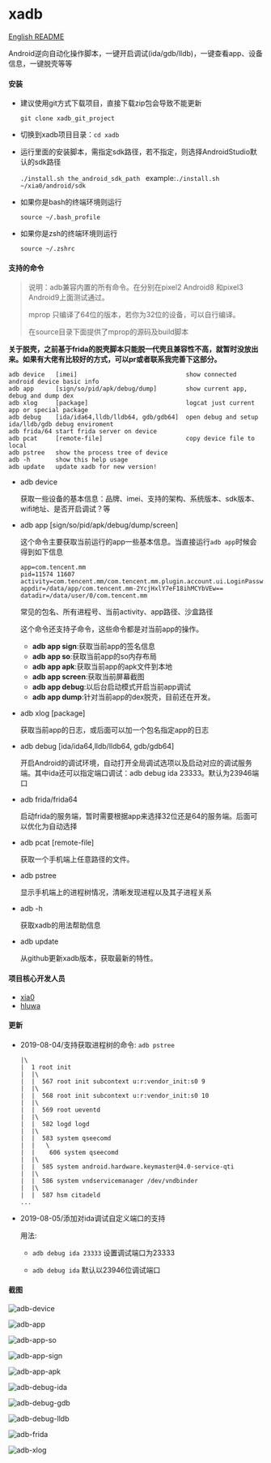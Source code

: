 # xadb
[English README](./README-EN.md)



Android逆向自动化操作脚本，一键开启调试(ida/gdb/lldb)，一键查看app、设备信息，一键脱壳等等

#### 安装

- 建议使用git方式下载项目，直接下载zip包会导致不能更新

  `git clone xadb_git_project` 

- 切换到xadb项目目录：`cd xadb` 

- 运行里面的安装脚本，需指定sdk路径，若不指定，则选择AndroidStudio默认的sdk路径

  `./install.sh the_android_sdk_path ` example:`./install.sh ~/xia0/android/sdk`

- 如果你是bash的终端环境则运行

   `source ~/.bash_profile`

- 如果你是zsh的终端环境则运行

  `source ~/.zshrc`

  

#### 支持的命令

> 说明：adb兼容内置的所有命令。在分别在pixel2 Android8 和pixel3 Android9上面测试通过。
>
> mprop 只编译了64位的版本，若你为32位的设备，可以自行编译。
>
> 在source目录下面提供了mprop的源码及build脚本

**关于脱壳，之前基于frida的脱壳脚本只能脱一代壳且兼容性不高，就暂时没放出来。如果有大佬有比较好的方式，可以pr或者联系我完善下这部分。**

```
adb device   [imei]                              show connected android device basic info 
adb app      [sign/so/pid/apk/debug/dump]        show current app, debug and dump dex  
adb xlog     [package]                           logcat just current app or special package 
adb debug    [ida/ida64,lldb/lldb64, gdb/gdb64]  open debug and setup ida/lldb/gdb debug enviroment 
adb frida/64 start frida server on device        		 
adb pcat     [remote-file]                       copy device file to local 
adb pstree   show the process tree of device
adb -h       show this help usage 
adb update   update xadb for new version!
```

- adb device 

  获取一些设备的基本信息：品牌、imei、支持的架构、系统版本、sdk版本、wifi地址、是否开启调试？等

- adb app [sign/so/pid/apk/debug/dump/screen]

  这个命令主要获取当前运行的app一些基本信息。当直接运行`adb app`时候会得到如下信息

  ```
  app=com.tencent.mm
  pid=11574 11607
  activity=com.tencent.mm/com.tencent.mm.plugin.account.ui.LoginPasswordUI
  appdir=/data/app/com.tencent.mm-2YcjHxlY7eF18ihMCYbVEw==
  datadir=/data/user/0/com.tencent.mm
  ```

  常见的包名、所有进程号、当前activity、app路径、沙盒路径

  这个命令还支持子命令，这些命令都是对当前app的操作。

  - **adb app sign**:获取当前app的签名信息
  - **adb app so**:获取当前app的so内存布局
  - **adb app apk**:获取当前app的apk文件到本地
  - **adb app screen**:获取当前屏幕截图
  - **adb app debug**:以后台启动模式开启当前app调试
  - **adb app dump**:针对当前app的dex脱壳，目前还在开发。

- adb xlog [package]

  获取当前app的日志，或后面可以加一个包名指定app的日志

- adb debug [ida/ida64,lldb/lldb64, gdb/gdb64]

  开启Android的调试环境，自动打开全局调试选项以及启动对应的调试服务端。其中ida还可以指定端口调试：adb debug ida 23333。默认为23946端口

- adb frida/frida64

  启动frida的服务端，暂时需要根据app来选择32位还是64的服务端。后面可以优化为自动选择

- adb pcat  [remote-file] 

  获取一个手机端上任意路径的文件。

- adb pstree

  显示手机端上的进程树情况，清晰发现进程以及其子进程关系

- adb -h

  获取xadb的用法帮助信息

- adb update

  从github更新xadb版本，获取最新的特性。

  

#### 项目核心开发人员

- [xia0](https://github.com/4ch12dy)
- [hluwa](https://github.com/hluwa)



#### 更新

- 2019-08-04/支持获取进程树的命令: `adb pstree`

  ```
  |\
  |  1 root init
  |  |\
  |  |  567 root init subcontext u:r:vendor_init:s0 9
  |  |\
  |  |  568 root init subcontext u:r:vendor_init:s0 10
  |  |\
  |  |  569 root ueventd
  |  |\
  |  |  582 logd logd
  |  |\
  |  |  583 system qseecomd
  |  |   \
  |  |    606 system qseecomd
  |  |\
  |  |  585 system android.hardware.keymaster@4.0-service-qti
  |  |\
  |  |  586 system vndservicemanager /dev/vndbinder
  |  |\
  |  |  587 hsm citadeld
  ...
  ```

- 2019-08-05/添加对ida调试自定义端口的支持

  用法:

  - `adb debug ida 23333` 设置调试端口为23333

  - `adb debug ida` 默认以23946位调试端口

  


#### 截图

![adb-device](https://github.com/4ch12dy/xadb/blob/master/screenshot/adb-device.png?raw=true)



![adb-app](https://github.com/4ch12dy/xadb/blob/master/screenshot/adb-app.png?raw=true)



![adb-app-so](https://github.com/4ch12dy/xadb/blob/master/screenshot/adb-app-so.jpeg?raw=true)



![adb-app-sign](https://github.com/4ch12dy/xadb/blob/master/screenshot/adb-app-sign.png?raw=true)



![adb-app-apk](https://github.com/4ch12dy/xadb/blob/master/screenshot/adb-app-apk.png?raw=true)



![adb-debug-ida](https://github.com/4ch12dy/xadb/blob/master/screenshot/adb-debug-ida.jpeg?raw=true)



![adb-debug-gdb](https://github.com/4ch12dy/xadb/blob/master/screenshot/adb-debug-gdb.png?raw=true)



![adb-debug-lldb](https://github.com/4ch12dy/xadb/blob/master/screenshot/adb-debug-lldb.png?raw=true)



![adb-frida](https://github.com/4ch12dy/xadb/blob/master/screenshot/adb-frida.png?raw=true)



![adb-xlog](https://github.com/4ch12dy/xadb/blob/master/screenshot/adb-xlog.png?raw=true)



